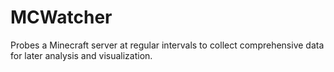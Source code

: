 # MCWatcher
Probes a Minecraft server at regular intervals to collect comprehensive data for later analysis and visualization.
